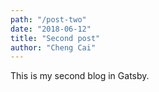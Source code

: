```yaml
---
path: "/post-two"
date: "2018-06-12"
title: "Second post"
author: "Cheng Cai"
---
```


This is my second blog in Gatsby.
